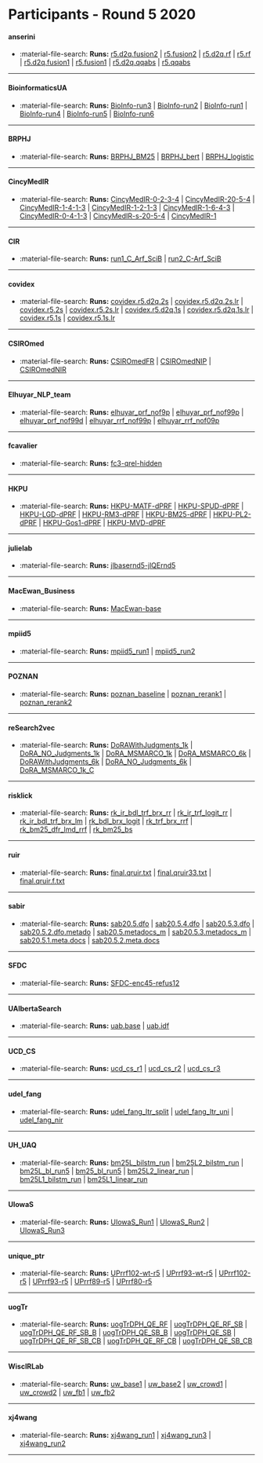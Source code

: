 # Participants - Round 5 2020 

#### anserini
 - :material-file-search: **Runs:** [r5.d2q.fusion2](./runs.md#r5d2qfusion2) | [r5.fusion2](./runs.md#r5fusion2) | [r5.d2q.rf](./runs.md#r5d2qrf) | [r5.rf](./runs.md#r5rf) | [r5.d2q.fusion1](./runs.md#r5d2qfusion1) | [r5.fusion1](./runs.md#r5fusion1) | [r5.d2q.qqabs](./runs.md#r5d2qqqabs) | [r5.qqabs](./runs.md#r5qqabs)

---
#### BioinformaticsUA
 - :material-file-search: **Runs:** [BioInfo-run3](./runs.md#bioinfo-run3) | [BioInfo-run2](./runs.md#bioinfo-run2) | [BioInfo-run1](./runs.md#bioinfo-run1) | [BioInfo-run4](./runs.md#bioinfo-run4) | [BioInfo-run5](./runs.md#bioinfo-run5) | [BioInfo-run6](./runs.md#bioinfo-run6)

---
#### BRPHJ
 - :material-file-search: **Runs:** [BRPHJ_BM25](./runs.md#brphj_bm25) | [BRPHJ_bert](./runs.md#brphj_bert) | [BRPHJ_logistic](./runs.md#brphj_logistic)

---
#### CincyMedIR
 - :material-file-search: **Runs:** [CincyMedIR-0-2-3-4](./runs.md#cincymedir-0-2-3-4) | [CincyMedIR-20-5-4](./runs.md#cincymedir-20-5-4) | [CincyMedIR-1-4-1-3](./runs.md#cincymedir-1-4-1-3) | [CincyMedIR-1-2-1-3](./runs.md#cincymedir-1-2-1-3) | [CincyMedIR-1-6-4-3](./runs.md#cincymedir-1-6-4-3) | [CincyMedIR-0-4-1-3](./runs.md#cincymedir-0-4-1-3) | [CincyMedIR-s-20-5-4](./runs.md#cincymedir-s-20-5-4) | [CincyMedIR-1](./runs.md#cincymedir-1)

---
#### CIR
 - :material-file-search: **Runs:** [run1_C_Arf_SciB](./runs.md#run1_c_arf_scib) | [run2_C-Arf_SciB](./runs.md#run2_c-arf_scib)

---
#### covidex
 - :material-file-search: **Runs:** [covidex.r5.d2q.2s](./runs.md#covidexr5d2q2s) | [covidex.r5.d2q.2s.lr](./runs.md#covidexr5d2q2slr) | [covidex.r5.2s](./runs.md#covidexr52s) | [covidex.r5.2s.lr](./runs.md#covidexr52slr) | [covidex.r5.d2q.1s](./runs.md#covidexr5d2q1s) | [covidex.r5.d2q.1s.lr](./runs.md#covidexr5d2q1slr) | [covidex.r5.1s](./runs.md#covidexr51s) | [covidex.r5.1s.lr](./runs.md#covidexr51slr)

---
#### CSIROmed
 - :material-file-search: **Runs:** [CSIROmedFR](./runs.md#csiromedfr) | [CSIROmedNIP](./runs.md#csiromednip) | [CSIROmedNIR](./runs.md#csiromednir)

---
#### Elhuyar_NLP_team
 - :material-file-search: **Runs:** [elhuyar_prf_nof9p](./runs.md#elhuyar_prf_nof9p) | [elhuyar_prf_nof99p](./runs.md#elhuyar_prf_nof99p) | [elhuyar_prf_nof99d](./runs.md#elhuyar_prf_nof99d) | [elhuyar_rrf_nof99p](./runs.md#elhuyar_rrf_nof99p) | [elhuyar_rrf_nof09p](./runs.md#elhuyar_rrf_nof09p)

---
#### fcavalier
 - :material-file-search: **Runs:** [fc3-qrel-hidden](./runs.md#fc3-qrel-hidden)

---
#### HKPU
 - :material-file-search: **Runs:** [HKPU-MATF-dPRF](./runs.md#hkpu-matf-dprf) | [HKPU-SPUD-dPRF](./runs.md#hkpu-spud-dprf) | [HKPU-LGD-dPRF](./runs.md#hkpu-lgd-dprf) | [HKPU-RM3-dPRF](./runs.md#hkpu-rm3-dprf) | [HKPU-BM25-dPRF](./runs.md#hkpu-bm25-dprf) | [HKPU-PL2-dPRF](./runs.md#hkpu-pl2-dprf) | [HKPU-Gos1-dPRF](./runs.md#hkpu-gos1-dprf) | [HKPU-MVD-dPRF](./runs.md#hkpu-mvd-dprf)

---
#### julielab
 - :material-file-search: **Runs:** [jlbasernd5-jlQErnd5](./runs.md#jlbasernd5-jlqernd5)

---
#### MacEwan_Business
 - :material-file-search: **Runs:** [MacEwan-base](./runs.md#macewan-base)

---
#### mpiid5
 - :material-file-search: **Runs:** [mpiid5_run1](./runs.md#mpiid5_run1) | [mpiid5_run2](./runs.md#mpiid5_run2)

---
#### POZNAN
 - :material-file-search: **Runs:** [poznan_baseline](./runs.md#poznan_baseline) | [poznan_rerank1](./runs.md#poznan_rerank1) | [poznan_rerank2](./runs.md#poznan_rerank2)

---
#### reSearch2vec
 - :material-file-search: **Runs:** [DoRAWithJudgments_1k](./runs.md#dorawithjudgments_1k) | [DoRA_NO_Judgments_1k](./runs.md#dora_no_judgments_1k) | [DoRA_MSMARCO_1k](./runs.md#dora_msmarco_1k) | [DoRA_MSMARCO_6k](./runs.md#dora_msmarco_6k) | [DoRAWithJudgments_6k](./runs.md#dorawithjudgments_6k) | [DoRA_NO_Judgments_6k](./runs.md#dora_no_judgments_6k) | [DoRA_MSMARCO_1k_C](./runs.md#dora_msmarco_1k_c)

---
#### risklick
 - :material-file-search: **Runs:** [rk_ir_bdl_trf_brx_rr](./runs.md#rk_ir_bdl_trf_brx_rr) | [rk_ir_trf_logit_rr](./runs.md#rk_ir_trf_logit_rr) | [rk_ir_bdl_trf_brx_lm](./runs.md#rk_ir_bdl_trf_brx_lm) | [rk_bdl_brx_logit](./runs.md#rk_bdl_brx_logit) | [rk_trf_brx_rrf](./runs.md#rk_trf_brx_rrf) | [rk_bm25_dfr_lmd_rrf](./runs.md#rk_bm25_dfr_lmd_rrf) | [rk_bm25_bs](./runs.md#rk_bm25_bs)

---
#### ruir
 - :material-file-search: **Runs:** [final.qruir.txt](./runs.md#finalqruirtxt) | [final.qruir33.txt](./runs.md#finalqruir33txt) | [final.qruir.f.txt](./runs.md#finalqruirftxt)

---
#### sabir
 - :material-file-search: **Runs:** [sab20.5.dfo](./runs.md#sab205dfo) | [sab20.5.4.dfo](./runs.md#sab2054dfo) | [sab20.5.3.dfo](./runs.md#sab2053dfo) | [sab20.5.2.dfo.metado](./runs.md#sab2052dfometado) | [sab20.5.metadocs_m](./runs.md#sab205metadocs_m) | [sab20.5.3.metadocs_m](./runs.md#sab2053metadocs_m) | [sab20.5.1.meta.docs](./runs.md#sab2051metadocs) | [sab20.5.2.meta.docs](./runs.md#sab2052metadocs)

---
#### SFDC
 - :material-file-search: **Runs:** [SFDC-enc45-refus12](./runs.md#sfdc-enc45-refus12)

---
#### UAlbertaSearch
 - :material-file-search: **Runs:** [uab.base](./runs.md#uabbase) | [uab.idf](./runs.md#uabidf)

---
#### UCD_CS
 - :material-file-search: **Runs:** [ucd_cs_r1](./runs.md#ucd_cs_r1) | [ucd_cs_r2](./runs.md#ucd_cs_r2) | [ucd_cs_r3](./runs.md#ucd_cs_r3)

---
#### udel_fang
 - :material-file-search: **Runs:** [udel_fang_ltr_split](./runs.md#udel_fang_ltr_split) | [udel_fang_ltr_uni](./runs.md#udel_fang_ltr_uni) | [udel_fang_nir](./runs.md#udel_fang_nir)

---
#### UH_UAQ
 - :material-file-search: **Runs:** [bm25L_bilstm_run](./runs.md#bm25l_bilstm_run) | [bm25L2_bilstm_run](./runs.md#bm25l2_bilstm_run) | [bm25L_bl_run5](./runs.md#bm25l_bl_run5) | [bm25_bl_run5](./runs.md#bm25_bl_run5) | [bm25L2_linear_run](./runs.md#bm25l2_linear_run) | [bm25L1_bilstm_run](./runs.md#bm25l1_bilstm_run) | [bm25L1_linear_run](./runs.md#bm25l1_linear_run)

---
#### UIowaS
 - :material-file-search: **Runs:** [UIowaS_Run1](./runs.md#uiowas_run1) | [UIowaS_Run2](./runs.md#uiowas_run2) | [UIowaS_Run3](./runs.md#uiowas_run3)

---
#### unique_ptr
 - :material-file-search: **Runs:** [UPrrf102-wt-r5](./runs.md#uprrf102-wt-r5) | [UPrrf93-wt-r5](./runs.md#uprrf93-wt-r5) | [UPrrf102-r5](./runs.md#uprrf102-r5) | [UPrrf93-r5](./runs.md#uprrf93-r5) | [UPrrf89-r5](./runs.md#uprrf89-r5) | [UPrrf80-r5](./runs.md#uprrf80-r5)

---
#### uogTr
 - :material-file-search: **Runs:** [uogTrDPH_QE_RF](./runs.md#uogtrdph_qe_rf) | [uogTrDPH_QE_RF_SB](./runs.md#uogtrdph_qe_rf_sb) | [uogTrDPH_QE_RF_SB_B](./runs.md#uogtrdph_qe_rf_sb_b) | [uogTrDPH_QE_SB_B](./runs.md#uogtrdph_qe_sb_b) | [uogTrDPH_QE_SB](./runs.md#uogtrdph_qe_sb) | [uogTrDPH_QE_RF_SB_CB](./runs.md#uogtrdph_qe_rf_sb_cb) | [uogTrDPH_QE_RF_CB](./runs.md#uogtrdph_qe_rf_cb) | [uogTrDPH_QE_SB_CB](./runs.md#uogtrdph_qe_sb_cb)

---
#### WiscIRLab
 - :material-file-search: **Runs:** [uw_base1](./runs.md#uw_base1) | [uw_base2](./runs.md#uw_base2) | [uw_crowd1](./runs.md#uw_crowd1) | [uw_crowd2](./runs.md#uw_crowd2) | [uw_fb1](./runs.md#uw_fb1) | [uw_fb2](./runs.md#uw_fb2)

---
#### xj4wang
 - :material-file-search: **Runs:** [xj4wang_run1](./runs.md#xj4wang_run1) | [xj4wang_run3](./runs.md#xj4wang_run3) | [xj4wang_run2](./runs.md#xj4wang_run2)

---
